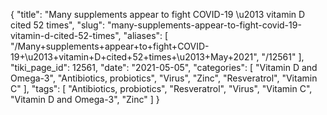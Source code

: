 {
    "title": "Many supplements appear to fight COVID-19 \u2013 vitamin D cited 52 times",
    "slug": "many-supplements-appear-to-fight-covid-19-vitamin-d-cited-52-times",
    "aliases": [
        "/Many+supplements+appear+to+fight+COVID-19+\u2013+vitamin+D+cited+52+times+\u2013+May+2021",
        "/12561"
    ],
    "tiki_page_id": 12561,
    "date": "2021-05-05",
    "categories": [
        "Vitamin D and Omega-3",
        "Antibiotics, probiotics",
        "Virus",
        "Zinc",
        "Resveratrol",
        "Vitamin C"
    ],
    "tags": [
        "Antibiotics, probiotics",
        "Resveratrol",
        "Virus",
        "Vitamin C",
        "Vitamin D and Omega-3",
        "Zinc"
    ]
}
